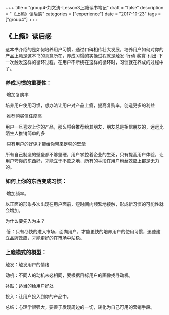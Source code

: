 +++
title = "group4-刘文涛-Lesson3上瘾读书笔记"
draft = "false"
description = "《上瘾》读后感"
categories = ["experience"]
date = "2017-10-23"
tags =["group4"]
+++

## 《上瘾》读后感

这本书介绍的是如何培养用户习惯，通过口碑相传壮大发展，培养用户如何对你的产品上瘾是这本书的真意所在，养成习惯的实操过程就是触发-行动-奖赏-付出-下一次触发这样的循环过程。在用户不断绕在这样的循环时，习惯就在养成的过程中了。

### 养成习惯的重要性：

·增加复购率

培养用户使用习惯，想办法让用户对产品上瘾，提高复购率，创造更多的利益

·推荐购买信任度高

用户一旦喜欢上你的产品，那么将会推荐给其朋友，朋友总是相信朋友的，远远比陌生人推销简单的多

·只有用户的好评才能给你带来足够的壁垒

所有自己制造的壁垒都不够坚硬，用户掌控着企业的生死，只有提高用户体验，让用户夸你的东西好，才能立于不败之地，所有的手段在用户粉丝效应上都是无力的。

### 如何上你的东西变成习惯：

·增加频率。

以正面的形象多次出现在用户面前，短时间内频繁地接触，形成新习惯的可能性就会增加。

为什么要先入为主？

·答：只有尽快的进入市场，面向用户，才能更快的培养用户的使用习惯，迅速建立品牌效应，才能更好的在市场中站稳。


### 上瘾模式的模型：

触发：触发用户的情绪

动机：不同人的动机未必相同，要根据目标用户的画像找寻动机。

补贴：适当的给用户好处

投入：让用户投入到你的产品中。

总结：心理学很强大，要善于发现周边的一切，转化为自己可用的营销手段。
